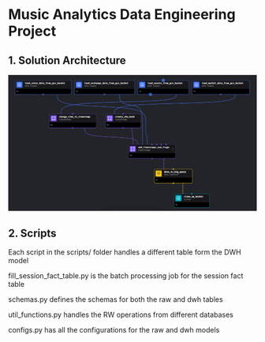 # Music Analytics Data Engineering Project

## 1. Solution Architecture
![Solution Architecture](https://github.com/lupusruber/crypto_stats/blob/master/Images/ETL%20Pipeline.png)

## 2. Scripts

Each script in the scripts/ folder handles a different table form the DWH model

fill_session_fact_table.py is the batch processing job for the session fact table

schemas.py defines the schemas for both the raw and dwh tables

util_functions.py handles the RW operations from different databases

configs.py has all the configurations for the raw and dwh models
